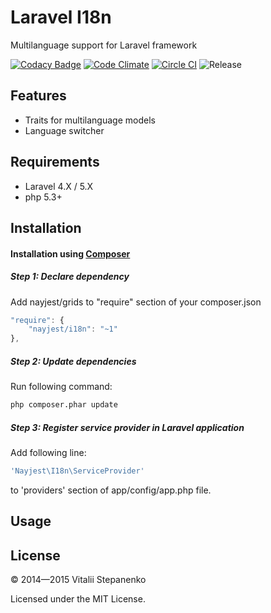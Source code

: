 Laravel I18n
=====

Multilanguage support for Laravel framework

[![Codacy Badge](https://www.codacy.com/project/badge/3deb0ba075e846889a22af675c9fea61)](https://www.codacy.com/public/mail_2/Laravel_I18n)
[![Code Climate](https://codeclimate.com/github/Nayjest/Laravel_I18n/badges/gpa.svg)](https://codeclimate.com/github/Nayjest/Laravel_I18n)
[![Circle CI](https://circleci.com/gh/Nayjest/Laravel_I18n.svg?style=svg)](https://circleci.com/gh/Nayjest/Laravel_I18n)
![Release](https://img.shields.io/packagist/v/nayjest/i18n.svg)

## Features
* Traits for multilanguage models
* Language switcher
## Requirements

* Laravel 4.X / 5.X
* php 5.3+

## Installation

#### Installation using [Composer](https://getcomposer.org)

##### Step 1: Declare dependency
Add nayjest/grids to "require" section of your composer.json
```javascript
"require": {
    "nayjest/i18n": "~1"
},
```

##### Step 2: Update dependencies
Run following command:
```bash    
php composer.phar update
```

##### Step 3: Register service provider in Laravel application
Add following line:
```php
'Nayjest\I18n\ServiceProvider'
```
to 'providers' section of app/config/app.php file.


## Usage

## License


© 2014&mdash;2015 Vitalii Stepanenko

Licensed under the MIT License.
